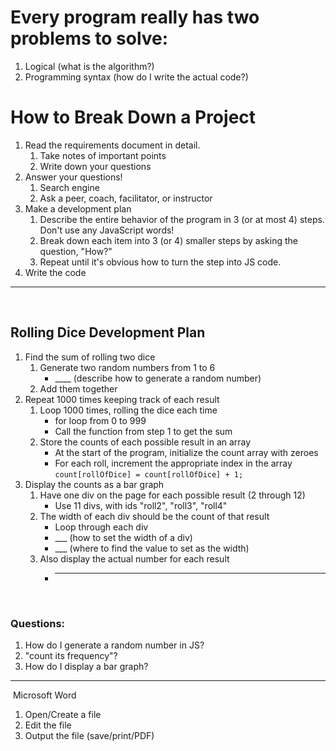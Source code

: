 # Every program really has two problems to solve:
1. Logical (what is the algorithm?)
2. Programming syntax (how do I write the actual code?)
​
​
# How to Break Down a Project
1. Read the requirements document in detail.
   1. Take notes of important points
   2. Write down your questions
2. Answer your questions!
   1. Search engine
   2. Ask a peer, coach, facilitator, or instructor
3. Make a development plan
   1. Describe the entire behavior of the program in 3 (or at most 4) steps. Don't use any JavaScript words!
   2. Break down each item into 3 (or 4) smaller steps by asking the question, "How?"
   3. Repeat until it's obvious how to turn the step into JS code.
4. Write the code
​
---
​
## Rolling Dice Development Plan
1. Find the sum of rolling two dice
   1. Generate two random numbers from 1 to 6
        - ____ (describe how to generate a random number)
   2. Add them together
2. Repeat 1000 times keeping track of each result
   1. Loop 1000 times, rolling the dice each time
        - for loop from 0 to 999
        - Call the function from step 1 to get the sum
   2. Store the counts of each possible result in an array
        - At the start of the program, initialize the count array with zeroes
        - For each roll, increment the appropriate index in the array
          `count[rollOfDice] = count[rollOfDice] + 1;`
3. Display the counts as a bar graph
   1. Have one div on the page for each possible result
       (2 through 12)
       - Use 11 divs, with ids "roll2", "roll3", "roll4"
   2. The width of each div should be the count of that result
       - Loop through each div
       - ___ (how to set the width of a div)
       - ___ (where to find the value to set as the width)
   3. Also display the actual number for each result
       - ___
​
### Questions:
1. How do I generate a random number in JS?
2. "count its frequency"?
3. How do I display a bar graph?
​
---
​
Microsoft Word
1. Open/Create a file
2. Edit the file
3. Output the file (save/print/PDF)